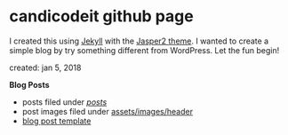 # candicodeit github page

I created this using [Jekyll](https://help.github.com/articles/using-jekyll-as-a-static-site-generator-with-github-pages/) with the [Jasper2 theme](https://github.com/myJekyll/jasper2). I wanted to create a simple blog by try something different from WordPress. Let the fun begin!

created: jan 5, 2018

**Blog Posts**
- posts filed under [_posts_](https://github.com/candicodeit/githubpages/tree/master/_posts)
- post images filed under [assets/images/header](https://github.com/candicodeit/githubpages/tree/master/assets/images/header)
- [blog post template](https://gist.github.com/candicodeit/c6a4b7aa5ee00efa3f698954b3263ca8)

